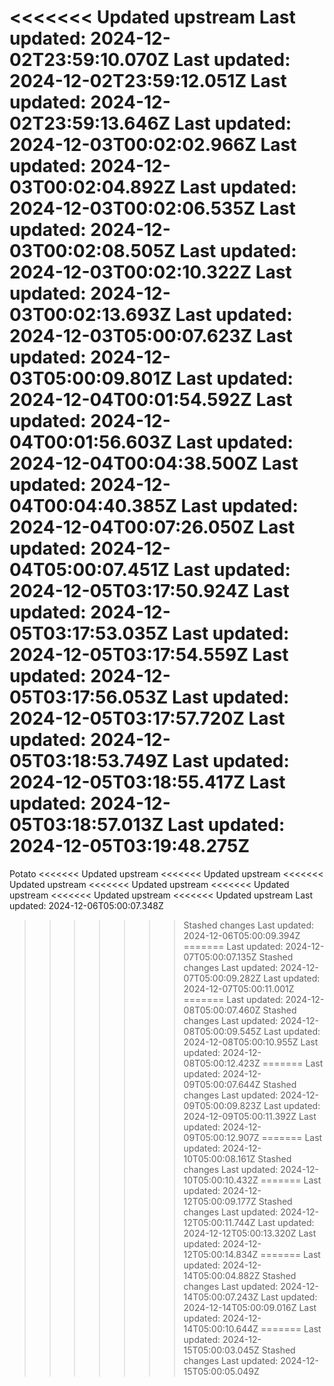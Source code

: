 <<<<<<< Updated upstream
Last updated: 2024-12-02T23:59:10.070Z
Last updated: 2024-12-02T23:59:12.051Z
Last updated: 2024-12-02T23:59:13.646Z
Last updated: 2024-12-03T00:02:02.966Z
Last updated: 2024-12-03T00:02:04.892Z
Last updated: 2024-12-03T00:02:06.535Z
Last updated: 2024-12-03T00:02:08.505Z
Last updated: 2024-12-03T00:02:10.322Z
Last updated: 2024-12-03T00:02:13.693Z
Last updated: 2024-12-03T05:00:07.623Z
Last updated: 2024-12-03T05:00:09.801Z
Last updated: 2024-12-04T00:01:54.592Z
Last updated: 2024-12-04T00:01:56.603Z
Last updated: 2024-12-04T00:04:38.500Z
Last updated: 2024-12-04T00:04:40.385Z
Last updated: 2024-12-04T00:07:26.050Z
Last updated: 2024-12-04T05:00:07.451Z
Last updated: 2024-12-05T03:17:50.924Z
Last updated: 2024-12-05T03:17:53.035Z
Last updated: 2024-12-05T03:17:54.559Z
Last updated: 2024-12-05T03:17:56.053Z
Last updated: 2024-12-05T03:17:57.720Z
Last updated: 2024-12-05T03:18:53.749Z
Last updated: 2024-12-05T03:18:55.417Z
Last updated: 2024-12-05T03:18:57.013Z
Last updated: 2024-12-05T03:19:48.275Z
=======
Potato
<<<<<<< Updated upstream
<<<<<<< Updated upstream
<<<<<<< Updated upstream
<<<<<<< Updated upstream
<<<<<<< Updated upstream
<<<<<<< Updated upstream
<<<<<<< Updated upstream
Last updated: 2024-12-06T05:00:07.348Z
>>>>>>> Stashed changes
Last updated: 2024-12-06T05:00:09.394Z
=======
Last updated: 2024-12-07T05:00:07.135Z
>>>>>>> Stashed changes
Last updated: 2024-12-07T05:00:09.282Z
Last updated: 2024-12-07T05:00:11.001Z
=======
Last updated: 2024-12-08T05:00:07.460Z
>>>>>>> Stashed changes
Last updated: 2024-12-08T05:00:09.545Z
Last updated: 2024-12-08T05:00:10.955Z
Last updated: 2024-12-08T05:00:12.423Z
=======
Last updated: 2024-12-09T05:00:07.644Z
>>>>>>> Stashed changes
Last updated: 2024-12-09T05:00:09.823Z
Last updated: 2024-12-09T05:00:11.392Z
Last updated: 2024-12-09T05:00:12.907Z
=======
Last updated: 2024-12-10T05:00:08.161Z
>>>>>>> Stashed changes
Last updated: 2024-12-10T05:00:10.432Z
=======
Last updated: 2024-12-12T05:00:09.177Z
>>>>>>> Stashed changes
Last updated: 2024-12-12T05:00:11.744Z
Last updated: 2024-12-12T05:00:13.320Z
Last updated: 2024-12-12T05:00:14.834Z
=======
Last updated: 2024-12-14T05:00:04.882Z
>>>>>>> Stashed changes
Last updated: 2024-12-14T05:00:07.243Z
Last updated: 2024-12-14T05:00:09.016Z
Last updated: 2024-12-14T05:00:10.644Z
=======
Last updated: 2024-12-15T05:00:03.045Z
>>>>>>> Stashed changes
Last updated: 2024-12-15T05:00:05.049Z
